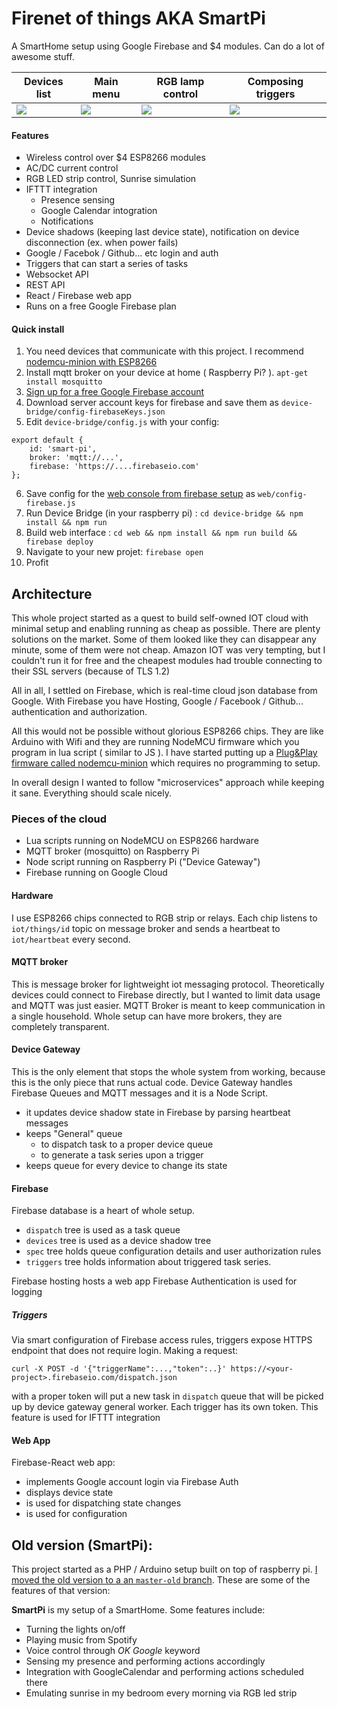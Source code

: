# Firenet of things AKA SmartPi

A SmartHome setup using Google Firebase and $4 modules. Can do a lot of awesome stuff.

| Devices list                        | Main menu                           | RGB lamp control                    | Composing triggers                  |
|-------------------------------------|-------------------------------------|-------------------------------------|-------------------------------------|
|![](https://cldup.com/n84sS0Fi9M.png)|![](https://cldup.com/-n1hCbb30L.png)|![](https://cldup.com/7BJc3cMJIU.png)|![](https://cldup.com/wOSFFjdpGu.png)|


#### Features

- Wireless control over $4 ESP8266 modules
- AC/DC current control
- RGB LED strip control, Sunrise simulation
- IFTTT integration
	- Presence sensing
	- Google Calendar intogration
	- Notifications
- Device shadows (keeping last device state), notification on device disconnection (ex. when power fails)
- Google / Facebok / Github... etc login and auth
- Triggers that can start a series of tasks
- Websocket API
- REST API
- React / Firebase web app
- Runs on a free Google Firebase plan

#### Quick install

1. You need devices that communicate with this project. I recommend [nodemcu-minion with ESP8266](https://github.com/artpi/nodemcu-minion)
2. Install mqtt broker on your device at home ( Raspberry Pi? ). `apt-get install mosquitto`
3. [Sign up for a free Google Firebase account](https://firebase.google.com/)
4. Download server account keys for firebase and save them as `device-bridge/config-firebaseKeys.json`
5. Edit `device-bridge/config.js` with your config:
```
export default {
	id: 'smart-pi',
	broker: 'mqtt://...',
	firebase: 'https://....firebaseio.com'
};
```
6. Save config for the [web console from firebase setup](https://firebase.google.com/docs/web/setup) as `web/config-firebase.js`
7. Run Device Bridge (in your raspberry pi) : `cd device-bridge && npm install && npm run`
8. Build web interface : `cd web && npm install && npm run build && firebase deploy`
9. Navigate to your new projet: `firebase open`
10. Profit

## Architecture

This whole project started as a quest to build self-owned IOT cloud with minimal setup and enabling running as cheap as possible.
There are plenty solutions on the market. Some of them looked like they can disappear any minute, some of them were not cheap.
Amazon IOT was very tempting, but I couldn't run it for free and the cheapest modules had trouble connecting to their SSL servers (because of TLS 1.2)

All in all, I settled on Firebase, which is real-time cloud json database from Google. With Firebase you have Hosting, Google / Facebook / Github... 
authentication and authorization.

All this would not be possible without glorious ESP8266 chips. They are like Arduino with Wifi and they are running NodeMCU firmware which you program in lua script ( similar to JS ).
I have started putting up a [ Plug&Play firmware called nodemcu-minion](https://github.com/artpi/nodemcu-minion) which requires no programming to setup.

In overall design I wanted to follow "microservices" approach while keeping it sane. Everything should scale nicely.

### Pieces of the cloud

- Lua scripts running on NodeMCU on ESP8266 hardware
- MQTT broker (mosquitto) on Raspberry Pi
- Node script running on Raspberry Pi ("Device Gateway")
- Firebase running on Google Cloud

#### Hardware

I use ESP8266 chips connected to RGB strip or relays.
Each chip listens to `iot/things/id` topic on message broker and sends a heartbeat to `iot/heartbeat` every second.

#### MQTT broker

This is message broker for lightweight iot messaging protocol.
Theoretically devices could connect to Firebase directly, but I wanted to limit data usage and MQTT was just easier. MQTT Broker is meant to keep communication in a single household. Whole setup can have more brokers, they are completely transparent.

#### Device Gateway

This is the only element that stops the whole system from working, because this is the only piece that runs actual code.
Device Gateway handles Firebase Queues and MQTT messages and it is a Node Script.
- it updates device shadow state in Firebase by parsing heartbeat messages
- keeps "General" queue
	- to dispatch task to a proper device queue
	- to generate a task series upon a trigger
- keeps queue for every device to change its state

#### Firebase

Firebase database is a heart of whole setup.
- `dispatch` tree is used as a task queue
- `devices` tree is used as a device shadow tree
- `spec` tree holds queue configuration details and user authorization rules
- `triggers` tree holds information about triggered task series.

Firebase hosting hosts a web app
Firebase Authentication is used for logging

##### Triggers

Via smart configuration of Firebase access rules, triggers expose HTTPS endpoint that does not require login.
Making a request:
```
curl -X POST -d '{"triggerName":...,"token":..}' https://<your-project>.firebaseio.com/dispatch.json
```
with a proper token will put a new task in `dispatch` queue that will be picked up by device gateway general worker. Each trigger has its own token.
This feature is used for IFTTT integration

#### Web App

Firebase-React web app:
- implements Google account login via Firebase Auth
- displays device state
- is used for dispatching state changes
- is used for configuration

## Old version (SmartPi):

This project started as a PHP / Arduino setup built on top of raspberry pi. [I moved the old version to a an `master-old` branch](https://github.com/artpi/SmartPi/tree/master-old).
These are some of the features of that version:

**SmartPi** is my setup of a SmartHome. Some features include:
- Turning the lights on/off
- Playing music from Spotify
- Voice control through *OK Google* keyword
- Sensing my presence and performing actions accordingly
- Integration with GoogleCalendar and performing actions scheduled there
- Emulating sunrise in my bedroom every morning via RGB led strip

